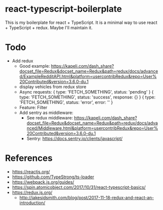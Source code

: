# react-typescript-boilerplate
This is my boilerplate for react + TypeScript. 
It is a minimal way to use react + TypeScript + redux.
Maybe I'll maintain it.

# Todo
- Add redux
  + Good example: https://kapeli.com/dash_share?docset_file=Redux&docset_name=Redux&path=redux/docs/advanced/ExampleRedditAPI.html&platform=usercontribRedux&repo=User%20Contributed&version=3.6.0-du.1
  + display vehicles from redux store
  + Async requests:
    { type: 'FETCH_SOMETHING', status: 'pending' }
    { type: 'FETCH_SOMETHING', status: 'success', response: {} }
    { type: 'FETCH_SOMETHING', status: 'error', error: '' }
  + Feature: Filter
  - Add sentry as middleware: 
    - See redux middleware: https://kapeli.com/dash_share?docset_file=Redux&docset_name=Redux&path=redux/docs/advanced/Middleware.html&platform=usercontribRedux&repo=User%20Contributed&version=3.6.0-du.1
    - Sentry: https://docs.sentry.io/clients/javascript/

# References
- https://reactjs.org/
- https://github.com/TypeStrong/ts-loader
- https://webpack.js.org/guides/
- https://spin.atomicobject.com/2017/10/31/react-typescript-basics/
- https://redux.js.org/
    - http://jakesidsmith.com/blog/post/2017-11-18-redux-and-react-an-introduction/
